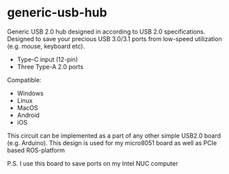 # generic-usb-hub
Generic USB 2.0 hub designed in according to USB 2.0 specifications. Designed to save your precious USB 3.0/3.1 ports from low-speed utilization (e.g. mouse, keyboard etc).

- Type-C input (12-pin)
- Three Type-A 2.0 ports

Compatible:
- Windows
- Linux
- MacOS
- Android
- iOS

This circuit can be implemented as a part of any other simple USB2.0 board (e.g. Arduino). This design is used for my micro8051 board as well as PCIe based ROS-platform

P.S. I use this board to save ports on my Intel NUC computer

